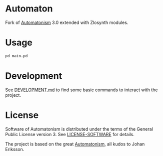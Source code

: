 # Automaton

Fork of [Automatonism](https://www.automatonism.com/) 3.0 extended with Zlosynth
modules.

# Usage

``` sh
pd main.pd
```

# Development

See [DEVELOPMENT.md](DEVELOPMENT.md) to find some basic commands to interact
with the project.

# License

Software of Automatonism is distributed under the terms of the General Public
License version 3. See [LICENSE-SOFTWARE](LICENSE-SOFTWARE) for details.

The project is based on the great [Automatonism](https://www.automatonism.com/),
all kudos to Johan Eriksson.
